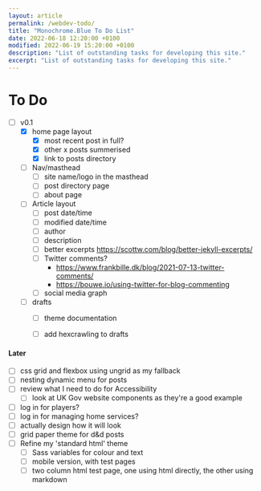 ```yaml
---
layout: article
permalink: /webdev-todo/
title: "Monochrome.Blue To Do List"
date: 2022-06-18 12:20:00 +0100 
modified: 2022-06-19 15:20:00 +0100 
description: "List of outstanding tasks for developing this site."
excerpt: "List of outstanding tasks for developing this site."
---
```


# To Do

* [ ] v0.1
    * [X] home page layout
        * [X] most recent post in full?
        * [X] other x posts summerised
        * [X] link to posts directory
    * [ ] Nav/masthead
        * [ ] site name/logo in the masthead
        * [ ] post directory page
        * [ ] about page
    * [ ] Article layout
        * [ ] post date/time
        * [ ] modified date/time
        * [ ] author
        * [ ] description
        * [ ] better excerpts https://scottw.com/blog/better-jekyll-excerpts/
        * [ ] Twitter comments?
            - https://www.frankbille.dk/blog/2021-07-13-twitter-comments/
            - https://bouwe.io/using-twitter-for-blog-commenting
        * [ ] social media graph
    * [ ] drafts
        * [ ] theme documentation
        * [ ] add hexcrawling to drafts


<h4>Later</h4>

* [ ] css grid and flexbox using ungrid as my fallback
* [ ] nesting dynamic menu for posts
* [ ] review what I need to do for Accessibility 
    * [ ] look at UK Gov website components as they're a good example
* [ ] log in for players?
* [ ] log in for managing home services? 
* [ ] actually design how it will look
* [ ] grid paper theme for d&d posts
* [ ] Refine my 'standard html' theme
    * [ ] Sass variables for colour and text
    * [ ] mobile version, with test pages
    * [ ] two column html test page, one using html directly, the other using markdown
